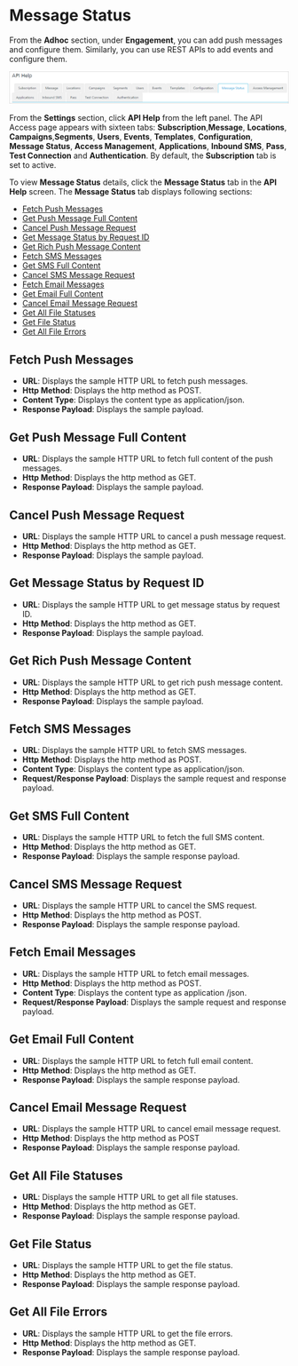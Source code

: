                            

Message Status
==============

From the **Adhoc** section, under **Engagement**, you can add push messages and configure them. Similarly, you can use REST APIs to add events and configure them.

![](../Resources/Images/Settings/API_Help/message_statusstrip_637x74.png)

From the **Settings** section, click **API Help** from the left panel. The API Access page appears with sixteen tabs: **Subscription**,**Message**, **Locations**, **Campaigns**,**Segments**, **Users**, **Events**, **Templates**, **Configuration**, **Message Status**, **Access Management**, **Applications**, **Inbound SMS**, **Pass**, **Test Connection** and **Authentication**. By default, the **Subscription** tab is set to active.

To view **Message Status** details, click the **Message Status** tab in the **API Help** screen. The **Message Status** tab displays following sections:

*   [Fetch Push Messages](#fetch-push-messages)
*   [Get Push Message Full Content](#get-push-message-full-content)
*   [Cancel Push Message Request](#cancel-push-message-request)
*   [Get Message Status by Request ID](#get-message-status-by-request-id)
*   [Get Rich Push Message Content](#get-rich-push-message-content)
*   [Fetch SMS Messages](#fetch-sms-messages)
*   [Get SMS Full Content](#get-sms-full-content)
*   [Cancel SMS Message Request](#cancel-sms-message-request)
*   [Fetch Email Messages](#fetch-email-messages)
*   [Get Email Full Content](#get-email-full-content)
*   [Cancel Email Message Request](#cancel-email-message-request)
*   [Get All File Statuses](#get-all-file-statuses)
*   [Get File Status](#get-file-status)
*   [Get All File Errors](#get-all-file-errors)

Fetch Push Messages
-------------------

*   **URL**: Displays the sample HTTP URL to fetch push messages.
*   **Http Method**: Displays the http method as POST.
*   **Content Type**: Displays the content type as application/json.
*   **Response Payload**: Displays the sample payload.

Get Push Message Full Content
-----------------------------

*   **URL**: Displays the sample HTTP URL to fetch full content of the push messages.
*   **Http Method**: Displays the http method as GET.
*   **Response Payload**: Displays the sample payload.

Cancel Push Message Request
---------------------------

*   **URL**: Displays the sample HTTP URL to cancel a push message request.
*   **Http Method**: Displays the http method as GET.
*   **Response Payload**: Displays the sample payload.

Get Message Status by Request ID
--------------------------------

*   **URL**: Displays the sample HTTP URL to get message status by request ID.
*   **Http Method**: Displays the http method as GET.
*   **Response Payload**: Displays the sample payload.

Get Rich Push Message Content
-----------------------------

*   **URL**: Displays the sample HTTP URL to get rich push message content.
*   **Http Method**: Displays the http method as GET.
*   **Response Payload**: Displays the sample payload.

Fetch SMS Messages
------------------

*   **URL**: Displays the sample HTTP URL to fetch SMS messages.
*   **Http Method**: Displays the http method as POST.
*   **Content Type**: Displays the content type as application/json.
*   **Request/Response Payload**: Displays the sample request and response payload.

Get SMS Full Content
--------------------

*   **URL**: Displays the sample HTTP URL to fetch the full SMS content.
*   **Http Method**: Displays the http method as GET.
*   **Response Payload**: Displays the sample response payload.

Cancel SMS Message Request
--------------------------

*   **URL**: Displays the sample HTTP URL to cancel the SMS request.
*   **Http Method**: Displays the http method as POST.
*   **Response Payload**: Displays the sample response payload.

Fetch Email Messages
--------------------

*   **URL**: Displays the sample HTTP URL to fetch email messages.
*   **Http Method**: Displays the http method as POST.
*   **Content Type**: Displays the content type as application /json.
*   **Request/Response Payload**: Displays the sample request and response payload.

Get Email Full Content
----------------------

*   **URL**: Displays the sample HTTP URL to fetch full email content.
*   **Http Method**: Displays the http method as GET.
*   **Response Payload**: Displays the sample response payload.

Cancel Email Message Request
----------------------------

*   **URL**: Displays the sample HTTP URL to cancel email message request.
*   **Http Method**: Displays the http method as POST
*   **Response Payload**: Displays the sample response payload.

Get All File Statuses
---------------------

*   **URL**: Displays the sample HTTP URL to get all file statuses.
*   **Http Method**: Displays the http method as GET.
*   **Response Payload**: Displays the sample response payload.

Get File Status
---------------

*   **URL**: Displays the sample HTTP URL to get the file status.
*   **Http Method**: Displays the http method as GET.
*   **Response Payload**: Displays the sample response payload.

Get All File Errors
-------------------

*   **URL**: Displays the sample HTTP URL to get the file errors.
*   **Http Method**: Displays the http method as GET.
*   **Response Payload**: Displays the sample response payload.
